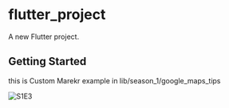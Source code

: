 # flutter_project

A new Flutter project.

## Getting Started

this is Custom Marekr example in lib/season_1/google_maps_tips

![S1E3](https://github.com/AshwanTariq/flutterwithashwan/assets/81414269/6b9d0ad7-a40a-4db1-ba99-0ea755199449)

